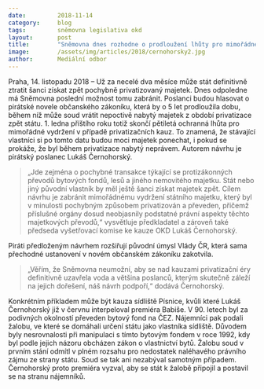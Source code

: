 ```yaml
---
date:         2018-11-14
category:     blog
tags:         sněmovna legislativa okd
layout:       post
title:        "Sněmovna dnes rozhodne o prodloužení lhůty pro mimořádné vydržení. Piráti chtějí 5 let navíc k dořešení privatizačních kauz"
image:        /assets/img/articles/2018/cernohorsky2.jpg
author:       Mediální odbor
---
```


 

Praha, 14. listopadu 2018 – Už za necelé dva měsíce může stát definitivně ztratit šanci získat zpět pochybně privatizovaný majetek. Dnes odpoledne má Sněmovna poslední možnost tomu zabránit. Poslanci budou hlasovat o pirátské novele občanského zákoníku, která by o 5 let prodloužila dobu, během níž může soud vrátit nepoctivě nabytý majetek z období privatizace zpět státu. 1. ledna příštího roku totiž skončí pětiletá ochranná lhůta pro mimořádné vydržení v případě privatizačních kauz. To znamená, že stávající vlastníci si po tomto datu budou moci majetek ponechat, i pokud se prokáže, že byl během privatizace nabytý neprávem. Autorem návrhu je pirátský poslanec Lukáš Černohorský.

> „Jde zejména o pochybné transakce týkající se protizákonných převodů bytových fondů, lesů a jiného nemovitého majetku. Stát nebo jiný původní vlastník by měl ještě šanci získat majetek zpět. Cílem návrhu je zabránit mimořádnému vydržení státního majetku, který byl v minulosti pochybným způsobem privatizován a převeden, přičemž příslušné orgány dosud neobjasnily podstatné právní aspekty těchto majetkových převodů,“ vysvětluje předkladatel a zároveň také předseda vyšetřovací komise ke kauze OKD Lukáš Černohorský.

Piráti předloženým návrhem rozšiřují původní úmysl Vlády ČR, která sama přechodné ustanovení v novém občanském zákoníku zakotvila. 

> „Věřím, že Sněmovna neumožní, aby se nad kauzami privatizační éry definitivně uzavřela voda a většina poslanců, kterým skutečně záleží na jejich dořešení, náš návrh podpoří,“ dodává Černohorský.

Konkrétním příkladem může být kauza sídliště Písnice, kvůli které Lukáš Černohorský již v červnu interpeloval premiéra Babiše. V 90. letech byl za podivných okolností převeden bytový fond na ČEZ. Nájemníci pak podali žalobu, ve které se domáhali určení státu jako vlastníka sídliště. Důvodem byly nesrovnalosti při manipulaci s tímto bytovým fondem v roce 1992, kdy byl podle jejich názoru obcházen zákon o vlastnictví bytů. Žalobu soud v prvním stání odmítl v plném rozsahu pro nedostatek naléhavého právního zájmu ze strany státu. Soud se tak ani nezabýval samotným případem. Černohorský proto premiéra vyzval, aby se stát k žalobě připojil a postavil se na stranu nájemníků.
